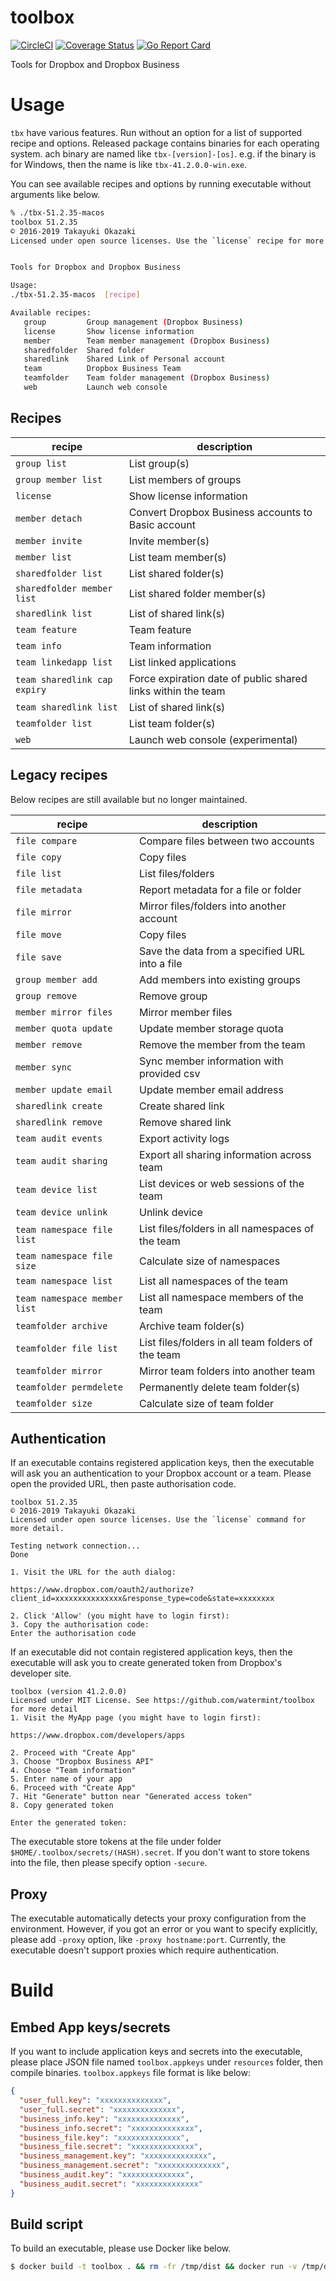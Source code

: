 # toolbox

[![CircleCI](https://circleci.com/gh/watermint/toolbox.svg?style=svg)](https://circleci.com/gh/watermint/toolbox)
[![Coverage Status](https://coveralls.io/repos/github/watermint/toolbox/badge.svg)](https://coveralls.io/github/watermint/toolbox)
[![Go Report Card](https://goreportcard.com/badge/github.com/watermint/toolbox)](https://goreportcard.com/report/github.com/watermint/toolbox)

Tools for Dropbox and Dropbox Business

# Usage

`tbx` have various features. Run without an option for a list of supported recipe and options.
Released package contains binaries for each operating system.
 ach binary are named like `tbx-[version]-[os]`. e.g. if the binary is for Windows, then the name is like `tbx-41.2.0.0-win.exe`.

You can see available recipes and options by running executable without arguments like below.

```bash
% ./tbx-51.2.35-macos
toolbox 51.2.35
© 2016-2019 Takayuki Okazaki
Licensed under open source licenses. Use the `license` recipe for more detail.


Tools for Dropbox and Dropbox Business

Usage:
./tbx-51.2.35-macos  [recipe]

Available recipes:
   group         Group management (Dropbox Business)
   license       Show license information
   member        Team member management (Dropbox Business)
   sharedfolder  Shared folder
   sharedlink    Shared Link of Personal account
   team          Dropbox Business Team
   teamfolder    Team folder management (Dropbox Business)
   web           Launch web console
```

## Recipes

|recipe                       |description                                                  | 
|-----------------------------|-------------------------------------------------------------|
|`group list`                 |List group(s)                                                | 
|`group member list`          |List members of groups                                       | 
|`license`                    |Show license information                                     | 
|`member detach`              |Convert Dropbox Business accounts to Basic account           | 
|`member invite`              |Invite member(s)                                             | 
|`member list`                |List team member(s)                                          | 
|`sharedfolder list`          |List shared folder(s)                                        | 
|`sharedfolder member list`   |List shared folder member(s)                                 | 
|`sharedlink list`            |List of shared link(s)                                       | 
|`team feature`               |Team feature                                                 | 
|`team info`                  |Team information                                             | 
|`team linkedapp list`        |List linked applications                                     | 
|`team sharedlink cap expiry` |Force expiration date of public shared links within the team | 
|`team sharedlink list`       |List of shared link(s)                                       | 
|`teamfolder list`            |List team folder(s)                                          | 
|`web`                        |Launch web console (experimental)                            | 

## Legacy recipes

Below recipes are still available but no longer maintained.

| recipe                       | description                                        |
|------------------------------|----------------------------------------------------|
| `file compare`               | Compare files between two accounts                 |
| `file copy`                  | Copy files                                         |
| `file list`                  | List files/folders                                 |
| `file metadata`              | Report metadata for a file or folder               |
| `file mirror`                | Mirror files/folders into another account          |
| `file move`                  | Copy files                                         |
| `file save`                  | Save the data from a specified URL into a file     |
| `group member add`           | Add members into existing groups                   |
| `group remove`               | Remove group                                       |
| `member mirror files`        | Mirror member files                                |
| `member quota update`        | Update member storage quota                        |
| `member remove`              | Remove the member from the team                    |
| `member sync`                | Sync member information with provided csv          |
| `member update email`        | Update member email address                        |
| `sharedlink create`          | Create shared link                                 |
| `sharedlink remove`          | Remove shared link                                 |
| `team audit events`          | Export activity logs                               |
| `team audit sharing`         | Export all sharing information across team         |
| `team device list`           | List devices or web sessions of the team           |
| `team device unlink`         | Unlink device                                      |
| `team namespace file list`   | List files/folders in all namespaces of the team   |
| `team namespace file size`   | Calculate size of namespaces                       |
| `team namespace list`        | List all namespaces of the team                    |
| `team namespace member list` | List all namespace members of the team             |
| `teamfolder archive`         | Archive team folder(s)                             |
| `teamfolder file list`       | List files/folders in all team folders of the team |
| `teamfolder mirror`          | Mirror team folders into another team              |
| `teamfolder permdelete`      | Permanently delete team folder(s)                  |
| `teamfolder size`            | Calculate size of team folder                      |

## Authentication

If an executable contains registered application keys, then the executable will ask you an authentication to your Dropbox account or a team.
Please open the provided URL, then paste authorisation code.

```
toolbox 51.2.35
© 2016-2019 Takayuki Okazaki
Licensed under open source licenses. Use the `license` command for more detail.

Testing network connection...
Done

1. Visit the URL for the auth dialog:

https://www.dropbox.com/oauth2/authorize?client_id=xxxxxxxxxxxxxxx&response_type=code&state=xxxxxxxx

2. Click 'Allow' (you might have to login first):
3. Copy the authorisation code:
Enter the authorisation code
```

If an executable did not contain registered application keys, then the executable will ask you to create generated token from Dropbox's developer site.

```
toolbox (version 41.2.0.0)
Licensed under MIT License. See https://github.com/watermint/toolbox for more detail
1. Visit the MyApp page (you might have to login first):

https://www.dropbox.com/developers/apps

2. Proceed with "Create App"
3. Choose "Dropbox Business API"
4. Choose "Team information"
5. Enter name of your app
6. Proceed with "Create App"
7. Hit "Generate" button near "Generated access token"
8. Copy generated token

Enter the generated token:
```

The executable store tokens at the file under folder `$HOME/.toolbox/secrets/(HASH).secret`. If you don't want to store tokens into the file, then please specify option `-secure`.

## Proxy

The executable automatically detects your proxy configuration from the environment. However, if you got an error or you want to specify explicitly, please add `-proxy` option, like `-proxy hostname:port`.
Currently, the executable doesn't support proxies which require authentication.

# Build

## Embed App keys/secrets

If you want to include application keys and secrets into the executable, please place JSON file named `toolbox.appkeys` under `resources` folder, then compile binaries.
`toolbox.appkeys` file format is like below:

```JSON
{
  "user_full.key": "xxxxxxxxxxxxxx",
  "user_full.secret": "xxxxxxxxxxxxxx",
  "business_info.key": "xxxxxxxxxxxxxx",
  "business_info.secret": "xxxxxxxxxxxxxx",
  "business_file.key": "xxxxxxxxxxxxxx",
  "business_file.secret": "xxxxxxxxxxxxxx",
  "business_management.key": "xxxxxxxxxxxxxx",
  "business_management.secret": "xxxxxxxxxxxxxx",
  "business_audit.key": "xxxxxxxxxxxxxx",
  "business_audit.secret": "xxxxxxxxxxxxxx"
}
```


## Build script

To build an executable, please use Docker like below.

```bash
$ docker build -t toolbox . && rm -fr /tmp/dist && docker run -v /tmp/dist:/dist:rw --rm toolbox
```

